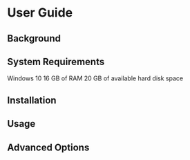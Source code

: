 # User Guide

## Background

## System Requirements

Windows 10
16 GB of RAM
20 GB of available hard disk space

## Installation

## Usage

## Advanced Options

